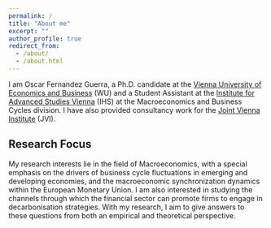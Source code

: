 ```yaml
---
permalink: /
title: "About me" 
excerpt: ""
author_profile: true
redirect_from: 
  - /about/
  - /about.html
---
```


I am Oscar Fernandez Guerra, a Ph.D. candidate at the [Vienna University of Economics and Business](https://www.wu.ac.at/en/) (WU) and a Student Assistant at the [Institute for Advanced Studies Vienna](https://www.ihs.ac.at/) (IHS) at the Macroeconomics and Business Cycles division. I have also provided consultancy work for the [Joint Vienna Institute](https://www.jvi.org/home.html) (JVI). 

## Research Focus
My research interests lie in the field of Macroeconomics, with a special emphasis on the drivers of business cycle fluctuations in emerging and developing economies, and the macroeconomic synchronization dynamics within the European Monetary Union. I am also interested in studying the channels through which the financial sector can promote firms to engage in decarbonisation strategies. With my research, I aim to give answers to these questions from both an empirical and theoretical perspective. 